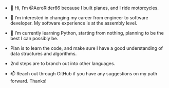 - 👋 Hi, I’m @AeroRider66 because I built planes, and I ride motorcycles.
- 👀 I’m interested in changing my career from engineer to software developer.  My software experience is at the assembly level.
- 🌱 I’m currently learning Python, starting from nothing, planning to be the best I can possibly be.
- Plan is to learn the code, and make sure I have a good understanding of data structures and algorithms.
- 2nd steps are to branch out into other languages.


- 📫 Reach out through GitHub if you have any suggestions on my path forward.  Thanks!

<!---
AeroRider66/AeroRider66 is a ✨ special ✨ repository because its `README.md` (this file) appears on your GitHub profile.
You can click the Preview link to take a look at your changes.
--->
